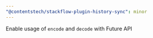 ```yaml
---
"@contentstech/stackflow-plugin-history-sync": minor
---
```


Enable usage of `encode` and `decode` with Future API
